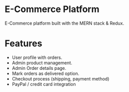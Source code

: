 # E-Commerce Platform
E-Commerce platform built with the MERN stack & Redux.
# Features
* User profile with orders.
* Admin product management.
* Admin Order details page.
* Mark orders as delivered option.
* Checkout process (shipping, payment method)
* PayPal / credit card integration
